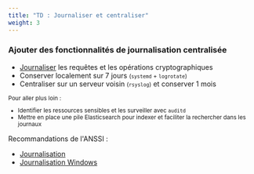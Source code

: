 ```yaml
---
title: "TD : Journaliser et centraliser"
weight: 3
---
```

### Ajouter des fonctionnalités de journalisation centralisée

- [Journaliser](https://docs.python.org/3/library/logging.html)
  les requêtes et les opérations cryptographiques
- Conserver localement sur 7 jours
  <small>(`systemd` + `logrotate`)</small>
- Centraliser sur un serveur voisin <small>(`rsyslog`)</small> et conserver 1 mois

<small>
Pour aller plus loin :

- Identifier les ressources sensibles et les surveiller avec `auditd`
- Mettre en place une pile Elasticsearch pour indexer et faciliter la rechercher
  dans les journaux

</small>

<i class="fa fa-arrow-right"></i> Recommandations de l'ANSSI :

- [Journalisation](https://www.ssi.gouv.fr/journalisation/)
- [Journalisation Windows](https://www.ssi.gouv.fr/journalisation-windows/)

